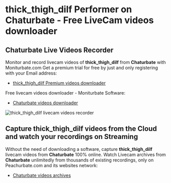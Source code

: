 # thick_thigh_dilf Performer on Chaturbate - Free LiveCam videos downloader

## Chaturbate Live Videos Recorder

Monitor and record livecam videos of **thick_thigh_dilf** from **Chaturbate** with Moniturbate.com
Get a premium trial for free by just and only registering with your Email address:
* [thick_thigh_dilf Premium videos downloader](https://moniturbate.com/request-demo-licence-key.html)

Free livecam videos downloader - Moniturbate Software:
* [Chaturbate videos downloader](https://moniturbate.com/moniturbate-download-software.html)

![thick_thigh_dilf livecam videos recorder](https://peachurnet.com/templates/moniturbate-software.png)


## Capture thick_thigh_dilf videos from the Cloud and watch your recordings on Streaming

Without the need of downloading a software, capture **thick_thigh_dilf** livecam videos from **Chaturbate** 100% online.
Watch Livecam archives from **Chaturbate** unlimitedly from thousands of existing recordings, only on Peachurbate.com and its websites network:
* [Chaturbate videos archives](https://peachurnet.com/)